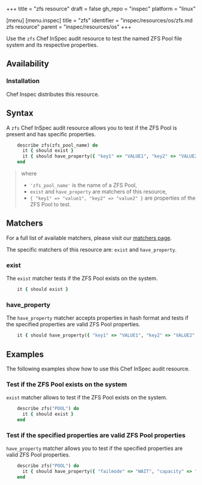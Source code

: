 +++
title = "zfs resource"
draft = false
gh_repo = "inspec"
platform = "linux"

[menu]
  [menu.inspec]
    title = "zfs"
    identifier = "inspec/resources/os/zfs.md zfs resource"
    parent = "inspec/resources/os"
+++

Use the `zfs` Chef InSpec audit resource to test the named ZFS Pool file system and its respective properties.

## Availability

### Installation

Chef Inspec distributes this resource.

## Syntax

A `zfs` Chef InSpec audit resource allows you to test if the ZFS Pool is present and has specific properties.

```ruby
    describe zfs(zfs_pool_name) do
      it { should exist }
      it { should have_property({ "key1" => "VALUE1", "key2" => "VALUE2" }) }
    end
```

> where
>
> - `'zfs_pool_name'` is the name of a ZFS Pool,
> - `exist` and `have_property` are matchers of this resource,
> - `{ "key1" => "value1", "key2" => "value2" }` are properties of the ZFS Pool to test.

## Matchers

For a full list of available matchers, please visit our [matchers page](https://docs.chef.io/inspec/matchers/).

The specific matchers of this resource are: `exist` and `have_property`.

### exist

The `exist` matcher tests if the ZFS Pool exists on the system.

```ruby
    it { should exist }
```

### have_property

The `have_property` matcher accepts properties in hash format and tests if the specified properties are valid ZFS Pool properties.

```ruby
    it { should have_property({ "key1" => "VALUE1", "key2" => "VALUE2" }) }
```

## Examples

The following examples show how to use this Chef InSpec audit resource.

### Test if the ZFS Pool exists on the system

`exist` matcher allows to test if the ZFS Pool exists on the system.

```ruby
    describe zfs("POOL") do
      it { should exist }
    end
```

### Test if the specified properties are valid ZFS Pool properties

`have_property` matcher allows you to test if the specified properties are valid ZFS Pool properties.

```ruby
    describe zfs("POOL") do
      it { should have_property({ "failmode" => "WAIT", "capacity" => "0" }) }
    end
```
